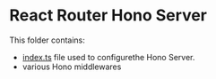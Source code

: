 # React Router Hono Server

This folder contains:

- [index.ts](index.ts) file used to configurethe Hono Server.
- various Hono middlewares

